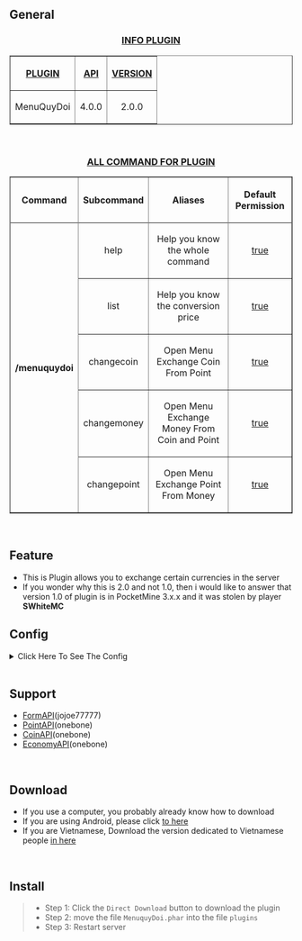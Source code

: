 ## General
<h3 align="center"><u>INFO PLUGIN</u></h3>
<table border="1" align="center">
<tr>
<th><p><u>PLUGIN</u></p></th>
<th><p><u>API</u></p></th>
<th><p><u>VERSION</u></p></th>
</tr>
<tr>
<td align="center">
<p>MenuQuyDoi</p>
</td>
<td align="center">
<p>4.0.0</p>
</td>
<td align="center">
<p>2.0.0</p>
</td>
</tr>
</table>
<br>
<h3 align="center"><u>ALL COMMAND FOR PLUGIN</u></h3>
<table border="1" align="center">
<tr>
<th><p>Command</p></th>
<th><p>Subcommand</p></th>
<th><p>Aliases</p></th>
<th><p>Default Permission</p></th>
</tr>
<tr>
<th rowspan="6">/menuquydoi</th>
</tr>
<tr>
<td align="center">
<p>help</p>
</td>
<td align="center">
<p>Help you know the whole command</p>
</td>
<td align="center">
<p><u><o>true<u><o></p>
</td>
</tr>
<tr>
<td align="center">
<p>list</p>
</td>
<td align="center">
<p>Help you know the conversion price</p>
</td>
<td align="center">
<p><u><o>true<u><o></p>
</td>
</tr>
<tr>
<td align="center">
<p>changecoin</p>
</td>
<td align="center">
<p>Open Menu Exchange Coin From Point</p>
</td>
<td align="center">
<p><u><o>true<u><o></p>
</td>
</tr>
<tr>
<td align="center">
<p>changemoney</p>
</td>
<td align="center">
<p>Open Menu Exchange Money From Coin and Point</p>
</td>
<td align="center">
<p><u><o>true<u><o></p>
</td>
</tr>
<tr>
<td align="center">
<p>changepoint</p>
</td>
<td align="center">
<p>Open Menu Exchange Point From Money</p>
</td>
<td align="center">
<p><u><o>true<u><o></p>
</td>
</tr>
</table>
<br>

## Feature
- This is Plugin allows you to exchange certain currencies in the server
- If you wonder why this is 2.0 and not 1.0, then i would like to answer that version 1.0 of plugin is in PocketMine 3.x.x and it was stolen by player <strong>SWhiteMC</strong>

## Config
<details>
<summary>Click Here To See The Config</summary>

```Yaml
---
#MenuQuyDoi Config
#Menu
#Title-Menu: "§l§6« §cMenuQuyDoi§6 »"
#Content-Menu: "§aXin Chào:§b {player}{line}§cCoin§a của bạn:§9 {coin}{line}§cPoint§a của bạn:§9 {point}{line}§cMoney§a của bạn:§9 {money}"
#Button-Change-Coin: "§l§3Change §bCoin"
#Button-Change-Coin: "§l§3Change §bPoint"
#Button-Change-Coin: "§l§3Change §bMoney"

Button-Exit: "§cEXIT"

#List Price
Title-List-Price: "§l§a« §bPrice List §a»"
List-Price-Exchange: "Below is the conversion price: {line}§91 §cCoin §b=> §92000 §cMoney{line}§91 §cPoint §b=> §91000 §cMoney{line}§94000 §cMoney §b=> §91 §cCoin{line}§92000 §cMoney §b=> §91 §cPoint"

#Menu Change Coin
Title-Menu-Coin: "§l§6« §bChange§c Coin§6 »"
Amount-Change-Coin: "Enter the number of coins you want to exchange here!"
Price-Change-Coin: 100
Not-enough-point: "§b[§cFAIL§b]§c You Don't Have Enough Points To Convert To Coins!"
Succes-Change-Coin: "§b[§aSUCCES§b]§e You have successfully redeemed §d{amount}§7Coin §efor §c{price} §7Point{line}§aThank you for using§b MenuQuyDoi!!"

#Menu Change Point
Title-Menu-Point: "§l§6« §bChange§c Point§6 »"
Amount-Change-Point: "Enter the number of points you want to exchange here!"
Price-Change-Point: 1000
Not-enough-money: "§b[§cFAIL§b]§c You Don't Have Enough Money To Convert To Points!"
Succes-Change-Point: "§b[§aSUCCES§b]§e You have successfully redeemed §d{amount} §7Point §efor §c{price}§7 Money{line}§aThank you for using§b MenuQuyDoi!!"

#Menu Change Money
Title-Menu-Money: "§l§6« §bMenu Change§c Money§6 »"
Content-Menu-Money: "§aHello:§b {player}{line}§aYour §cCoin:§9 {coin}{line}§aYour §cPoint:§9 {point}{line}§aYour §cMoney:§9 {money}"
Button-Exchange-From-Point: "§l§aExchange Money From Points"
Button-Exchange-From-Coin: "§l§aExchange Money From Coin"

#Menu Exchange Money From Point
Title-Exchange-From-Point: "§l§6« §bExchange From §cPoint"
Price-Exchange-Money-From-Point: 1
Amount-Money-From-Point: 1000  #This is the amount players get after converting points to money
Amount-Exchange-Money-From-Point: "Enter the number of Points you want to convert into Money here!"
Not-enough-point: "§b[§cFAIL§b]§c You Don't Have Enough Points To Convert To Money!"
Succes-Change-Money-From-Point: "§b[§aSUCCES§b]§e You have successfully exchanged §d{amount} §7Money §e for §c{price}§7 Point{line}§aThank you for using§b MenuQuyDoi!!"

#Menu Exchange Money From Coin
Title-Exchange-Money-From-Coin: "§l§6« §bExchange From §cCoin"
Price-Exchange-Money-From-Coin: 1
Amount-Money-From-Coin: 2000  #This is the amount players get after converting points to money
Amount-Exchange-Money-From-Coin: "Enter the number of Coins you want to change into Money here!"
Not-enough-coin: "§b[§cFAIL§b]§c You Don't Have Enough Coins To Convert To Money!"
Succes-Exchange-Money-From-Coin: "§b[§aSUCCES§b]§e You have successfully exchanged §d{amount} §7Money §e for §c{price}§7 Coin{line}§aThank you for using§b MenuQuyDoi!!"

#Permission all Command
No-Permission: "§cYou do not have permission to use this command!"

#Note
#{player} = Player Name
#{coin} = Player Coin
#{point} = Player Point
#{money} = Player Money
#{line} = \n

#There should always be 4 plugins: FormAPI, CoinAPI, PointAPI, EconomyAPI in the Plugins folder And Used in PocketMine version 4.0.0 or higher
#FormAPI: https://github.com/jojoe77777/FormAPI
#CoinAPI: https://github.com/BeeAZ-pm-pl/CoinAPI-4.0.0
#PointAPI: https://github.com/Clickedtran/PointAPI_4.0.0
#EconomyAPI: https://github.com/onebone/EconomyS
...
```

</details>
<br>

## Support
- [FormAPI](https://github.com/jojoe77777/FormAPI)(jojoe77777)
- [PointAPI](https://github.com/Clickedtran/PointAPI_4.0.0)(onebone)
- [CoinAPI](https://github.com/BeeAZ-pm-pl/CoinAPI-4.0.0)(onebone)
- [EconomyAPI](https://github.com/onebone/EconomyS)(onebone)
<br>

## Download
- If you use a computer, you probably already know how to download
- If you are using Android, please click <a href="https://github.com/Clickedtran/MenuQuyDoi/archive/refs/heads/Master.zip">to here</a>
- If you are Vietnamese, Download the version dedicated to Vietnamese people <a href="https://github.com/Clickedtran/MenuQuyDoi/archive/refs/tags/Vietnamese.zip">in here</a>
<br>

## Install
>- Step 1: Click the `Direct Download` button to download the plugin
>- Step 2: move the file `MenuquyDoi.phar` into the file `plugins`
>- Step 3: Restart server
